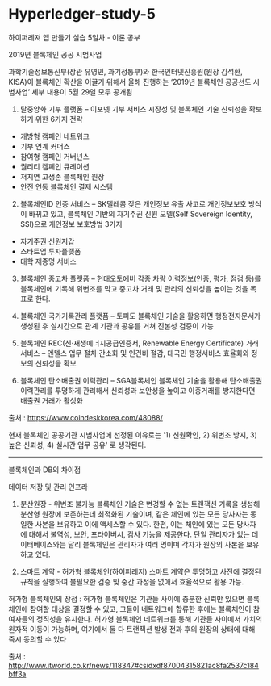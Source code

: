 # Hyperledger-study-5

하이퍼레져 앱 만들기 실습 5일차 - 이론 공부

2019년 블록체인 공공 시범사업

과학기술정보통신부(장관 유영민, 과기정통부)와 한국인터넷진흥원(원장 김석환, KISA)이 블록체인 확산을 이끌기 위해서 올해 진행하는 ‘2019년 블록체인 공공선도 시범사업’ 세부 내용이 5월 29일 모두 공개됨

1. 탈중앙화 기부 플랫폼 – 이포넷
  기부 서비스 시장성 및 블록체인 기술 신뢰성을 확보하기 위한 6가지 전략
  - 개방형 캠페인 네트워크
  - 기부 연계 커머스
  - 참여형 캠페인 거버넌스
  - 퀄리티 켐페인 큐레이션
  - 저지연 고생존 블록체인 원장
  - 안전 연동 블록체인 결제 시스템
  
2. 블록체인ID 인증 서비스 – SK텔레콤
  잦은 개인정보 유출 사고로 개인정보보호 방식이 바뀌고 있고, 블록체인 기반의 자기주권 신원 모델(Self Sovereign Identity, SSI)으로 개인정보 보호방법 3가지
  - 자기주권 신원지갑
  - 스타트업 투자플랫폼
  - 대학 제증명 서비스
  
3. 블록체인 중고차 플랫폼 – 현대오토에버
  각종 차량 이력정보(인증, 평가, 점검 등)를 블록체인에 기록해 위변조를 막고 중고차 거래 및 관리의 신뢰성을 높이는 것을 목표로 한다.
  
4. 블록체인 국가기록관리 플랫폼 – 토피도
  블록체인 기술을 활용하면 행정전자문서가 생성된 후 실시간으로 관계 기관과 공유를 거쳐 진본성 검증이 가능
  
5. 블록체인 REC(신·재생에너지공급인증서, Renewable Energy Certificate) 거래 서비스 – 엔텔스
  업무 절차 간소화 및 인건비 절감, 대국민 행정서비스 효율화와 정보의 신뢰성을 확보
  
6. 블록체인 탄소배출권 이력관리 – SGA블록체인
  블록체인 기술을 활용해 탄소배출권 이력관리를 투명하게 관리해서 신뢰성과 보안성을 높이고 이중거래를 방지한다면 배출권 거래가 활성화
  
출처 : https://www.coindeskkorea.com/48088/

현재 블록체인 공공기관 시범사업에 선정된 이유로는 '1) 신원확인, 2) 위변조 방지, 3) 높은 신뢰성, 4) 실시간 업무 공유' 로 생각된다.

------------------------------------------------------------------------------------------------------------------------------

블록체인과 DB의 차이점

데이터 저장 및 관리 인프라

1. 분산원장 - 위변조 불가능
  블록체인 기술은 변경할 수 없는 트랜잭션 기록을 생성해 분산형 원장에 보존하는데 최적화된 기술이며, 같은 체인에 있는 모든 당사자는 동일한 사본을 보유하고 이에 액세스할 수 있다. 한편, 이는 체인에 있는 모든 당사자에 대해서 불역성, 보안, 프라이버시, 감사 기능을 제공한다.
  단일 관리자가 있는 데이터베이스와는 달리 블록체인은 관리자가 여러 명이며 각자가 원장의 사본을 보유하고 있다.
  
2. 스마트 계약 - 허가형 블록체인(하이퍼레저)
  스마트 계약은 투명하고 사전에 결정된 규칙을 실행하여 불필요한 검증 및 중간 과정을 없애서 효율적으로 활용 가능.

허가형 블록체인의 장점 : 허가형 블록체인은 기관들 사이에 충분한 신뢰만 있으면 블록체인에 참여할 대상을 결정할 수 있고, 그들이 네트워크에 합류한 후에는 블록체인이 참여자들의 정직성을 유지한다. 허가형 블록체인 네트워크를 통해 기관들 사이에서 가치의 원자적 이동이 가능하며, 여기에서 둘 다 트랜잭션 발생 전과 후의 원장의 상태에 대해 즉시 동의할 수 있다

출처 : http://www.itworld.co.kr/news/118347#csidxdf87004315821ac8fa2537c184bff3a 
